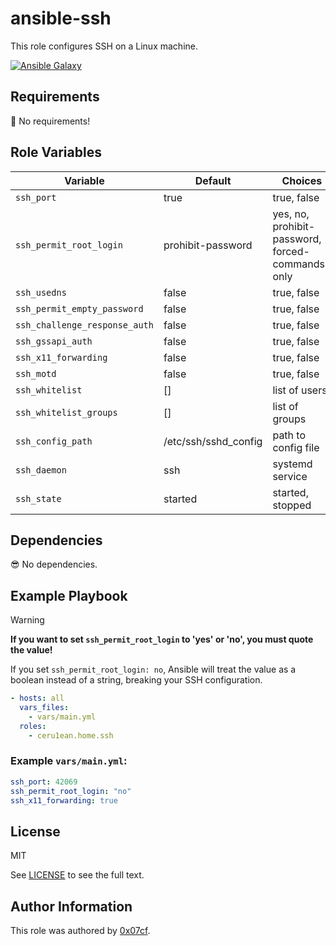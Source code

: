 # ansible-ssh

This role configures SSH on a Linux machine.

[![Ansible Galaxy](https://img.shields.io/badge/ansible--galaxy-ansible--ssh-blue.svg)](https://galaxy.ansible.com/0x07cf/ansible-ssh/)

## Requirements

🎉 No requirements!

## Role Variables

| Variable                      | Default              | Choices                                          | Comments |
| ----------------------------- | -------------------- | ------------------------------------------------ | -------- |
| `ssh_port`                    | true                 | true, false                                      |          |
| `ssh_permit_root_login`       | prohibit-password    | yes, no, prohibit-password, forced-commands-only |          |
| `ssh_usedns`                  | false                | true, false                                      |          |
| `ssh_permit_empty_password`   | false                | true, false                                      |          |
| `ssh_challenge_response_auth` | false                | true, false                                      |          |
| `ssh_gssapi_auth`             | false                | true, false                                      |          |
| `ssh_x11_forwarding`          | false                | true, false                                      |          |
| `ssh_motd`                    | false                | true, false                                      |          |
| `ssh_whitelist`               | []                   | list of users                                    |          |
| `ssh_whitelist_groups`        | []                   | list of groups                                   |          |
| `ssh_config_path`             | /etc/ssh/sshd_config | path to config file                              |          |
| `ssh_daemon`                  | ssh                  | systemd service                                  |          |
| `ssh_state`                   | started              | started, stopped                                 |          |

## Dependencies

😎 No dependencies.

## Example Playbook

> [!WARNING]
>
> **If you want to set `ssh_permit_root_login` to 'yes' or 'no', you must quote the value!**
>
> If you set `ssh_permit_root_login: no`, Ansible will treat the value as a boolean instead of a string, breaking your SSH configuration.

```yaml
- hosts: all
  vars_files:
    - vars/main.yml
  roles:
    - ceru1ean.home.ssh
```

### Example `vars/main.yml`:

```yaml
ssh_port: 42069
ssh_permit_root_login: "no"
ssh_x11_forwarding: true
```

## License

MIT

See [LICENSE](LICENSE) to see the full text.

## Author Information

This role was authored by [0x07cf](https://0x07.cf).
